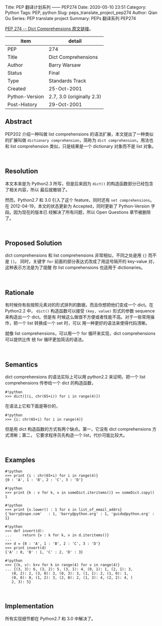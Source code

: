 Title: PEP 翻译计划系列 —— PEP274
Date: 2020-05-10 23:51
Category: Python
Tags: PEP, python
Slug: peps_translate_project_pep274
Author: Qian Gu
Series: PEP translate project
Summary: PEPs 翻译系列 PEP274

[PEP 274 -- Dict Comprehensions 原文链接][PEP274]。

[PEP274]: https://www.python.org/dev/peps/pep-00274/

| item | detail |
| ---- | ------ |
| PEP  |  274   |
| Title | Dict Comprehensions |
| Author | Barry Warsaw <barry at python.org> |
| Status | Final |
| Type | Standards Track |
| Created | 25-Oct-2001 |
| Python-Version | 2.7, 3.0 (originally 2.3) |
| Post-History | 29-Oct-2001 |

## Abstract

PEP202 介绍一种叫做 list comprehensions 的语法扩展，本文提出了一种类似的扩展叫做 
`dictionary comprehension`，简称为 `dict comprehension`，用法也和 list comprehension
类似，只是结果是一个 dictionary 对象而不是 list 对象。

<br>

## Resolution

本文本来是为 Python2.3 所写，但是后来因为 `dict()` 的构造函数部分已经包含了相关内容，所以
最后就撤销了。

然而，Python2.7 和 3.0 引入了这个 feature，同时还有 `set comprehensions`。在 
2012-04-19，本文的状态更新为 Accepted，同时更新了 Python-Version 字段。因为现在的版本已
经解决了所有问题，所以 Open Questions 章节被删除了。

<br>

## Proposed Solution

dict comprehensions 和 list comprehensions 非常相似，不同之处是用 `{}` 而不是 `[]`。
同时，关键字 `for` 前面的部分表达式改成了用逗号隔开的 key-value 对，这种表示方法是为了提醒
你 list comprehensions 也适用于 dictionaries。

<br>

## Rationale

有时候你有些按照元素对的形式排列的数据，而且你想把他们变成一个 dict。在 Python2.2 中，
`dict()` 构造函数可以接受 `(key, value)` 形式的参数 sequence 来构造出一个 dict。但是有
时候这么做很不方便或者性能不高。对于一些常用操作，把一个 list 转换成一个 set 时，可以
用一种更好的语法来使得代码清晰。

就像 list comprehensions，可以用一个 for 循环来实现，dict comprehensions 可以提供比传
统 for 循环更加简洁的语法。

<br>

## Semantics

dict comprehensions 的语法实际上可以用 python2.2 来证明，把一个 list comprehensions 
传参给一个 dict 的构造函数，

```
#!python
>>> dict([(i, chr(65+i)) for i in range(4)])
```

在语法上它和下面是等价的，

```
#!python
>>> {i: chr(65+i) for i in range(4)}
```

但是用 dict 构造函数的方式有两个缺点。第一，它没有 dict comprehensions 方式清晰；第二，
它要求程序员先构造一个 list，代价可能比较大。

<br>

##  Examples

```
#!python
>>> print {i : chr(65+i) for i in range(4)}
{0 : 'A', 1 : 'B', 2 : 'C', 3 : 'D'}
```

```
#!python
>>> print {k : v for k, v in someDict.iteritems()} == someDict.copy()
1
```

```
#!python
>>> print {x.lower() : 1 for x in list_of_email_addrs}
{'barry@zope.com'   : 1, 'barry@python.org' : 1, 'guido@python.org' : 1}
```

```
#!python
>>> def invert(d):
...     return {v : k for k, v in d.iteritems()}
...
>>> d = {0 : 'A', 1 : 'B', 2 : 'C', 3 : 'D'}
>>> print invert(d)
{'A' : 0, 'B' : 1, 'C' : 2, 'D' : 3}
```

```
#!python
>>> {(k, v): k+v for k in range(4) for v in range(4)}
... {(3, 3): 6, (3, 2): 5, (3, 1): 4, (0, 1): 1, (2, 1): 3,
   (0, 2): 2, (3, 0): 3, (0, 3): 3, (1, 1): 2, (1, 0): 1,
   (0, 0): 0, (1, 2): 3, (2, 0): 2, (1, 3): 4, (2, 2): 4, (
   2, 3): 5}
```

<br>

## Implementation

所有实现细节都在 Python2.7 和 3.0 中解决了。